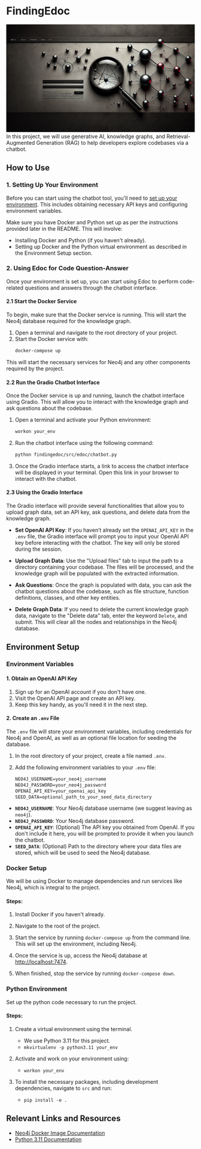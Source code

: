 
# FindingEdoc
![Finding Edoc Banner](graph_banner.png)
In this project, we will use generative AI, knowledge graphs, and Retrieval-Augmented Generation (RAG) to help developers explore codebases via a chatbot.

## How to Use

### 1. Setting Up Your Environment

Before you can start  using the chatbot tool, you'll need to [set up your environment](#environment-setup). This includes obtaining necessary API keys and configuring environment variables.

Make sure you have Docker and Python set up as per the instructions provided later in the README. This will involve:

- Installing Docker and Python (if you haven't already).
- Setting up Docker and the Python virtual environment as described in the Environment Setup section.

### 2. Using Edoc for Code Question-Answer

Once your environment is set up, you can start using Edoc to perform code-related questions and answers through the chatbot interface.

#### 2.1 Start the Docker Service

To begin, make sure that the Docker service is running. This will start the Neo4j database required for the knowledge graph.

1. Open a terminal and navigate to the root directory of your project.
2. Start the Docker service with:
   ```bash
   docker-compose up
   ```

This will start the necessary services for Neo4j and any other components required by the project.

#### 2.2 Run the Gradio Chatbot Interface

Once the Docker service is up and running, launch the chatbot interface using Gradio. This will allow you to interact with the knowledge graph and ask questions about the codebase.

1. Open a terminal and activate your Python environment:
   ```bash
   workon your_env
   ```
2. Run the chatbot interface using the following command:
   ```bash
   python findingedoc/src/edoc/chatbot.py
   ```

3. Once the Gradio interface starts, a link to access the chatbot interface will be displayed in your terminal. Open this link in your browser to interact with the chatbot.

#### 2.3 Using the Gradio Interface

The Gradio interface will provide several functionalities that allow you to upload graph data, set an API key, ask questions, and delete data from the knowledge graph.

- **Set OpenAI API Key**: 
  If you haven’t already set the `OPENAI_API_KEY` in the `.env` file, the Gradio interface will prompt you to input your OpenAI API key before interacting with the chatbot. The key will only be stored during the session.
  
- **Upload Graph Data**: 
  Use the "Upload files" tab to input the path to a directory containing your codebase. The files will be processed, and the knowledge graph will be populated with the extracted information.

- **Ask Questions**: 
  Once the graph is populated with data, you can ask the chatbot questions about the codebase, such as file structure, function definitions, classes, and other key entities.

- **Delete Graph Data**: 
  If you need to delete the current knowledge graph data, navigate to the "Delete data" tab, enter the keyword `Delete`, and submit. This will clear all the nodes and relationships in the Neo4j database.


## Environment Setup

### Environment Variables

#### 1. Obtain an OpenAI API Key

1. Sign up for an OpenAI account if you don't have one.
2. Visit the OpenAI API page and create an API key.
3. Keep this key handy, as you'll need it in the next step.

#### 2. Create an `.env` File

The `.env` file will store your environment variables, including credentials for Neo4j and OpenAI, as well as an optional file location for seeding the database.

1. In the root directory of your project, create a file named `.env`.
2. Add the following environment variables to your `.env` file:

    ```plaintext
    NEO4J_USERNAME=your_neo4j_username
    NEO4J_PASSWORD=your_neo4j_password
    OPENAI_API_KEY=your_openai_api_key
    SEED_DATA=optional_path_to_your_seed_data_directory
    ```

- **`NEO4J_USERNAME`**: Your Neo4j database username (we suggest leaving as `neo4j`).
- **`NEO4J_PASSWORD`**: Your Neo4j database password.
- **`OPENAI_API_KEY`**: (Optional) The API key you obtained from OpenAI. If you don't include it here, you will be prompted to provide it when you launch the chatbot.
- **`SEED_DATA`**: (Optional) Path to the directory where your data files are stored, which will be used to seed the Neo4j database.

### Docker Setup

We will be using Docker to manage dependencies and run services like Neo4j, which is integral to the project.

#### Steps:

1. Install Docker if you haven't already.

2. Navigate to the root of the project.

3. Start the service by running `docker-compose up` from the command line. This will set up the environment, including Neo4j.

4. Once the service is up, access the Neo4j database at [http://localhost:7474](http://localhost:7474).

5. When finished, stop the service by running `docker-compose down`.

### Python Environment

Set up the python code necessary to run the project.

#### Steps:

1. Create a virtual environment using the terminal.
   - We use Python 3.11 for this project.
   - `mkvirtualenv -p python3.11 your_env`

2. Activate and work on your environment using:
   - `workon your_env`

3. To install the necessary packages, including development dependencies, navigate to `src` and run:
   - `pip install -e .`

## Relevant Links and Resources

- [Neo4j Docker Image Documentation](https://hub.docker.com/_/neo4j)
- [Python 3.11 Documentation](https://docs.python.org/3.11/)

